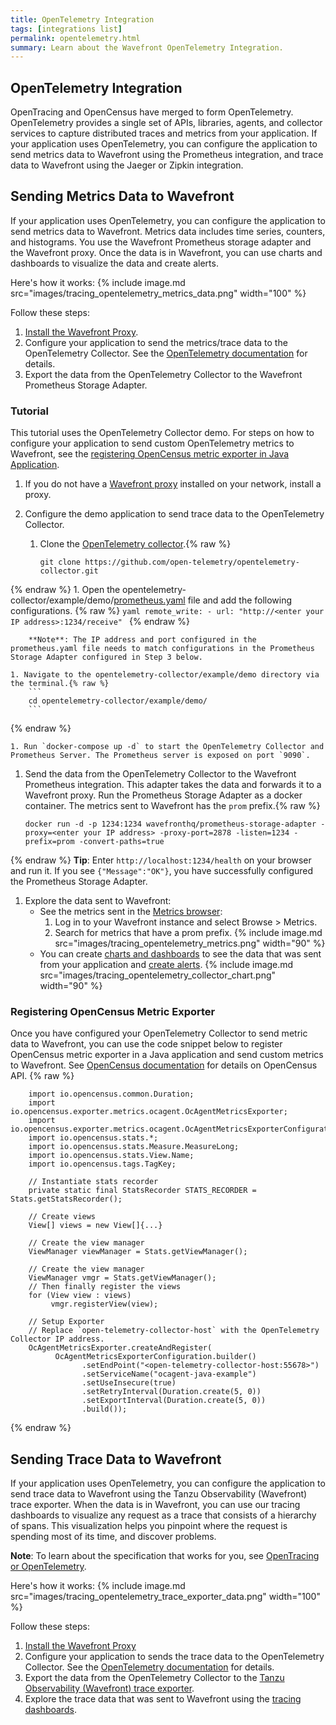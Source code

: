```yaml
---
title: OpenTelemetry Integration
tags: [integrations list]
permalink: opentelemetry.html
summary: Learn about the Wavefront OpenTelemetry Integration.
---
```

## OpenTelemetry Integration

OpenTracing and OpenCensus have merged to form OpenTelemetry. OpenTelemetry provides a single set of APIs, libraries, agents, and collector services to capture distributed traces and metrics from your application. If your application uses OpenTelemetry, you can configure the application to send metrics data to Wavefront using the Prometheus integration, and trace data to Wavefront using the Jaeger or Zipkin integration. 




## Sending Metrics Data to Wavefront

If your application uses OpenTelemetry, you can configure the application to send metrics data to Wavefront. Metrics data includes time series, counters, and histograms. You use the Wavefront Prometheus storage adapter and the Wavefront proxy. Once the data is in Wavefront, you can use charts and dashboards to visualize the data and create alerts.

Here's how it works:
{% include image.md src="images/tracing_opentelemetry_metrics_data.png" width="100" %}

Follow these steps:

1. [Install the Wavefront Proxy](https://docs.wavefront.com/proxies_installing.html).
1. Configure your application to send the metrics/trace data to the OpenTelemetry Collector. See the [OpenTelemetry documentation](https://opentelemetry.io/docs/collector/) for details.
1. Export the data from the OpenTelemetry Collector to the Wavefront Prometheus Storage Adapter. 

### Tutorial

This tutorial uses the OpenTelemetry Collector demo. For steps on how to configure your application to send custom OpenTelemetry metrics to Wavefront, see the [registering OpenCensus metric exporter in Java Application](#registering-opencensus-metric-exporter).

1. If you do not have a [Wavefront proxy](https://docs.wavefront.com/proxies.html) installed on your network, install a proxy.
1. Configure the demo application to send trace data to the OpenTelemetry Collector.

    1. Clone the [OpenTelemetry collector](https://github.com/open-telemetry/opentelemetry-collector.git).{% raw %}
        ```
        git clone https://github.com/open-telemetry/opentelemetry-collector.git
        ```
{% endraw %}
    1. Open the opentelemetry-collector/example/demo/[prometheus.yaml](https://raw.githubusercontent.com/open-telemetry/opentelemetry-collector/master/examples/demo/prometheus.yaml) file and add the following configurations.
      {% raw %}
        ```yaml
        remote_write:
          - url: "http://<enter your IP address>:1234/receive"
        ```
{% endraw %}
      
        **Note**: The IP address and port configured in the prometheus.yaml file needs to match configurations in the Prometheus Storage Adapter configured in Step 3 below.
    
    1. Navigate to the opentelemetry-collector/example/demo directory via the terminal.{% raw %}
        ```
        cd opentelemetry-collector/example/demo/
        ```
{% endraw %}
        
    1. Run `docker-compose up -d` to start the OpenTelemetry Collector and Prometheus Server. The Prometheus server is exposed on port `9090`.

1. Send the data from the OpenTelemetry Collector to the Wavefront Prometheus integration. This adapter takes the data and forwards it to a Wavefront proxy. 
    Run the Prometheus Storage Adapter as a docker container. The metrics sent to Wavefront has the `prom` prefix.{% raw %}
    ```
    docker run -d -p 1234:1234 wavefronthq/prometheus-storage-adapter -proxy=<enter your IP address> -proxy-port=2878 -listen=1234 -prefix=prom -convert-paths=true
    ```
{% endraw %}
    **Tip**: Enter `http://localhost:1234/health` on your browser and run it. If you see `{"Message":"OK"}`, you have successfully configured the Prometheus Storage Adapter.
  
1. Explore the data sent to Wavefront: 
    * See the metrics sent in the [Metrics browser](https://docs.wavefront.com/metrics_managing.html#metrics-browser):
        1. Log in to your Wavefront instance and select Browse > Metrics. 
        1. Search for metrics that have a prom prefix. 
{% include image.md src="images/tracing_opentelemetry_metrics.png" width="90" %}
    * You can create [charts and dashboards](https://docs.wavefront.com/ui_examine_data.html) to see the data that was sent from your application and [create alerts](https://docs.wavefront.com/alerts.html#creating-an-alert).
{% include image.md src="images/tracing_opentelemetry_collector_chart.png" width="90" %}

### Registering OpenCensus Metric Exporter
Once you have configured your OpenTelemetry Collector to send metric data to Wavefront, you can use the code snippet below to register OpenCensus metric exporter in a Java application and send custom metrics to Wavefront. See [OpenCensus documentation](https://opencensus.io/stats/) for details on OpenCensus API.
{% raw %}
```
    import io.opencensus.common.Duration;
    import io.opencensus.exporter.metrics.ocagent.OcAgentMetricsExporter;
    import io.opencensus.exporter.metrics.ocagent.OcAgentMetricsExporterConfiguration;
    import io.opencensus.stats.*;
    import io.opencensus.stats.Measure.MeasureLong;
    import io.opencensus.stats.View.Name;
    import io.opencensus.tags.TagKey;

    // Instantiate stats recorder
    private static final StatsRecorder STATS_RECORDER = Stats.getStatsRecorder();

    // Create views
    View[] views = new View[]{...}

    // Create the view manager
    ViewManager viewManager = Stats.getViewManager();

    // Create the view manager
    ViewManager vmgr = Stats.getViewManager();
    // Then finally register the views
    for (View view : views)
         vmgr.registerView(view);

    // Setup Exporter
    // Replace `open-telemetry-collector-host` with the OpenTelemetry Collector IP address.
    OcAgentMetricsExporter.createAndRegister(
          OcAgentMetricsExporterConfiguration.builder()
                .setEndPoint("<open-telemetry-collector-host:55678>")
                .setServiceName("ocagent-java-example")
                .setUseInsecure(true)
                .setRetryInterval(Duration.create(5, 0))
                .setExportInterval(Duration.create(5, 0))
                .build());
```
{% endraw %}



## Sending Trace Data to Wavefront

If your application uses OpenTelemetry, you can configure the application to send trace data to Wavefront using the Tanzu Observability (Wavefront) trace exporter. When the data is in Wavefront, you can use our tracing dashboards to visualize any request as a trace that consists of a hierarchy of spans. This visualization helps you pinpoint where the request is spending most of its time, and discover problems.

**Note**: To learn about the specification that works for you, see [OpenTracing or OpenTelemetry](https://help.wavefront.com/hc/en-us/articles/360058140212-OpenTracing-or-OpenTelemetry-Which-specification-to-select-for-instrumenting-applications-for-tracing-).

Here's how it works:
{% include image.md src="images/tracing_opentelemetry_trace_exporter_data.png" width="100" %}

Follow these steps:

1. [Install the Wavefront Proxy](https://docs.wavefront.com/proxies_installing.html)
1. Configure your application to sends the trace data to the OpenTelemetry Collector. See the [OpenTelemetry documentation](https://opentelemetry.io/docs/collector/) for details.
1. Export the data from the OpenTelemetry Collector to the [Tanzu Observability (Wavefront) trace exporter](https://github.com/open-telemetry/opentelemetry-collector-contrib/tree/main/exporter/tanzuobservabilityexporter).
1. Explore the trace data that was sent to Wavefront using the [tracing dashboards](https://docs.wavefront.com/tracing_basics.html#visualize-distributed-tracing-data-in-wavefront).
    



